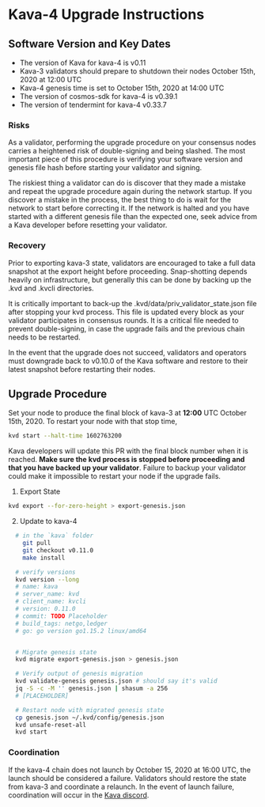 # Kava-4 Upgrade Instructions

## Software Version and Key Dates

* The version of Kava for kava-4 is v0.11
* Kava-3 validators should prepare to shutdown their nodes October 15th, 2020 at 12:00 UTC
* Kava-4 genesis time is set to October 15th, 2020 at 14:00 UTC
* The version of cosmos-sdk for kava-4 is v0.39.1
* The version of tendermint for kava-4 v0.33.7

### Risks

As a validator, performing the upgrade procedure on your consensus nodes carries a heightened risk of double-signing and being slashed. The most important piece of this procedure is verifying your software version and genesis file hash before starting your validator and signing.

The riskiest thing a validator can do is discover that they made a mistake and repeat the upgrade procedure again during the network startup. If you discover a mistake in the process, the best thing to do is wait for the network to start before correcting it. If the network is halted and you have started with a different genesis file than the expected one, seek advice from a Kava developer before resetting your validator.

### Recovery

Prior to exporting kava-3 state, validators are encouraged to take a full data snapshot at the export height before proceeding. Snap-shotting depends heavily on infrastructure, but generally this can be done by backing up the .kvd and .kvcli directories.

It is critically important to back-up the .kvd/data/priv_validator_state.json file after stopping your kvd process. This file is updated every block as your validator participates in consensus rounds. It is a critical file needed to prevent double-signing, in case the upgrade fails and the previous chain needs to be restarted.

In the event that the upgrade does not succeed, validators and operators must downgrade back to v0.10.0 of the Kava software and restore to their latest snapshot before restarting their nodes.

## Upgrade Procedure

Set your node to produce the final block of kava-3 at __12:00__ UTC October 15th, 2020. To restart your node with that stop time,

```sh
kvd start --halt-time 1602763200
```

Kava developers will update this PR with the final block number when it is reached. __Make sure the kvd process is stopped before proceeding and that you have backed up your validator__. Failure to backup your validator could make it impossible to restart your node if the upgrade fails.

1. Export State

```sh
kvd export --for-zero-height > export-genesis.json
```

2. Update to kava-4

```sh
  # in the `kava` folder
    git pull
    git checkout v0.11.0
    make install

  # verify versions
  kvd version --long
  # name: kava
  # server_name: kvd
  # client_name: kvcli
  # version: 0.11.0
  # commit: TODO Placeholder
  # build_tags: netgo,ledger
  # go: go version go1.15.2 linux/amd64


  # Migrate genesis state
  kvd migrate export-genesis.json > genesis.json

  # Verify output of genesis migration
  kvd validate-genesis genesis.json # should say it's valid
  jq -S -c -M '' genesis.json | shasum -a 256
  # [PLACEHOLDER]

  # Restart node with migrated genesis state
  cp genesis.json ~/.kvd/config/genesis.json
  kvd unsafe-reset-all
  kvd start
```

### Coordination

If the kava-4 chain does not launch by October 15, 2020 at 16:00 UTC, the launch should be considered a failure. Validators should restore the state from kava-3 and coordinate a relaunch. In the event of launch failure, coordination will occur in the [Kava discord](https://discord.com/invite/kQzh3Uv).

